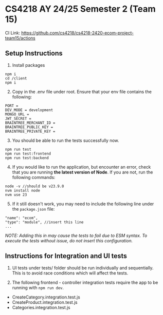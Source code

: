 <h1>CS4218 AY 24/25 Semester 2 (Team 15)</h1>

CI Link: https://github.com/cs4218/cs4218-2420-ecom-project-team15/actions

<h2>Setup Instructions</h2>

1. Install packages

```
npm i
cd /client
npm i
```

2. Copy in the .env file under root. Ensure that your env file contains the following:

```
PORT =
DEV_MODE = development
MONGO_URL =
JWT_SECRET =
BRAINTREE_MERCHANT_ID =
BRAINTREE_PUBLIC_KEY =
BRAINTREE_PRIVATE_KEY =
```

3. You should be able to run the tests successfully now.

```
npm run test
npm run test:frontend
npm run test:backend
```

4. If you would like to run the application, but encounter an error, check that you are running **the latest version of Node**. If you are not, run the following commands:

```
node -v //should be v23.9.0
nvm install node
nvm use 23
```

5. If it still doesn't work, you may need to include the following line under the `package.json` file:

```
"name": "ecom",
"type": "module", //insert this line
...
```

_NOTE: Adding this in may cause the tests to fail due to ESM syntax. To execute the tests without issue, do not insert this configuration._

<h2>Instructions for Integration and UI tests</h2>

1. UI tests under tests/ folder should be run individually and sequentially. This is to avoid race conditions which will affect the tests.

2. The following frontend - controller integration tests require the app to be running with `npm run dev`.

- CreateCategory.integration.test.js
- CreateProduct.integration.test.js
- Categories.integration.test.js
